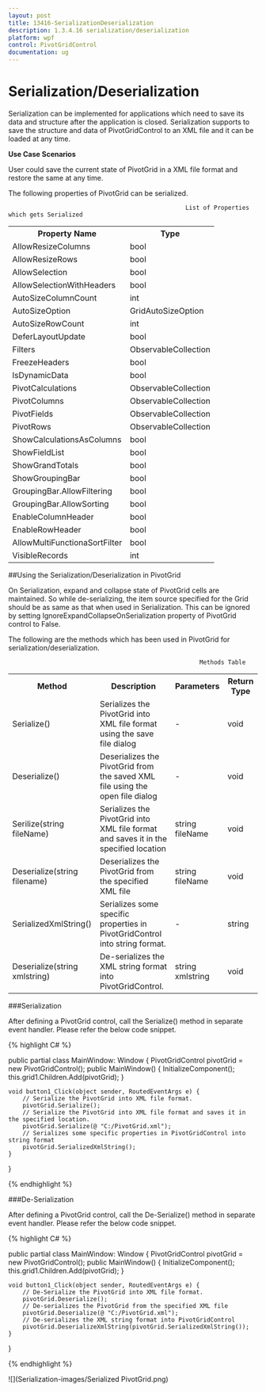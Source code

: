 ```yaml
---
layout: post
title: 13416-SerializationDeserialization
description: 1.3.4.16 serialization/deserialization
platform: wpf
control: PivotGridControl
documentation: ug
---
```


# Serialization/Deserialization

Serialization can be implemented for applications which need to save its data and structure after the application is closed. Serialization supports to save the structure and data of PivotGridControl to an XML file and it can be loaded at any time.

**Use Case Scenarios**

User could save the current state of PivotGrid in a XML file format and restore the same at any time. 

The following properties of PivotGrid can be serialized.

                                                      List of Properties which gets Serialized

<table>
<tr>
<th>
Property Name</th><th>
Type</th></tr>
<tr>
<td>
AllowResizeColumns</td><td>
bool</td></tr>
<tr>
<td>
AllowResizeRows</td><td>
bool</td></tr>
<tr>
<td>
AllowSelection</td><td>
bool</td></tr>
<tr>
<td>
AllowSelectionWithHeaders</td><td>
bool</td></tr>
<tr>
<td>
AutoSizeColumnCount</td><td>
int</td></tr>
<tr>
<td>
AutoSizeOption</td><td>
GridAutoSizeOption</td></tr>
<tr>
<td>
AutoSizeRowCount</td><td>
int</td></tr>
<tr>
<td>
DeferLayoutUpdate</td><td>
bool</td></tr>
<tr>
<td>
Filters</td><td>
ObservableCollection<FilterExpression></td></tr>
<tr>
<td>
FreezeHeaders</td><td>
bool</td></tr>
<tr>
<td>
IsDynamicData</td><td>
bool</td></tr>
<tr>
<td>
PivotCalculations</td><td>
ObservableCollection<PivotComputationInfo></td></tr>
<tr>
<td>
PivotColumns</td><td>
ObservableCollection<PivotItem></td></tr>
<tr>
<td>
PivotFields</td><td>
ObservableCollection<PivotItem></td></tr>
<tr>
<td>
PivotRows</td><td>
ObservableCollection<PivotItem></td></tr>
<tr>
<td>
ShowCalculationsAsColumns</td><td>
bool</td></tr>
<tr>
<td>
ShowFieldList</td><td>
bool</td></tr>
<tr>
<td>
ShowGrandTotals</td><td>
bool</td></tr>
<tr>
<td>
ShowGroupingBar</td><td>
bool</td></tr>
<tr>
<td>
GroupingBar.AllowFiltering</td><td>
bool</td></tr>
<tr>
<td>
GroupingBar.AllowSorting</td><td>
bool</td></tr>
<tr>
<td>
EnableColumnHeader</td><td>
bool</td></tr>
<tr>
<td>
EnableRowHeader</td><td>
bool</td></tr>
<tr>
<td>
AllowMultiFunctionaSortFilter</td><td>
bool</td></tr>
<tr>
<td>
VisibleRecords</td><td>
int</td></tr>
</table>

##Using the Serialization/Deserialization in PivotGrid

On Serialization, expand and collapse state of PivotGrid cells are maintained. So while de-serializing, the item source specified for the Grid should be as same as that when used in Serialization. This can be ignored by setting IgnoreExpandCollapseOnSerialization property of PivotGrid control to False.

The following are the methods which has been used in PivotGrid for serialization/deserialization.

                                                          Methods Table

<table>
<tr>
<th>
Method</th><th>
Description</th><th>
Parameters</th><th>
Return Type</th></tr>
<tr>
<td>
Serialize()</td><td>
Serializes the PivotGrid into XML file format using the save file dialog</td><td>
-</td><td>
void</td></tr>
<tr>
<td>
Deserialize()</td><td>
Deserializes the PivotGrid from the saved XML file using the open file dialog</td><td>
-</td><td>
void</td></tr>
<tr>
<td>
Serilize(string fileName)</td><td>
Serializes the PivotGrid into XML file format and saves it in the specified location</td><td>
string fileName</td><td>
void</td></tr>
<tr>
<td>
Deserialize(string filename)</td><td>
Deserializes the PivotGrid from the specified XML file</td><td>
string fileName</td><td>
void</td></tr>
<tr>
<td>
SerializedXmlString()</td><td>
Serializes some specific properties in PivotGridControl into string format.</td><td>
-</td><td>
string</td></tr>
<tr>
<td>
Deserialize(string xmlstring)</td><td>
De-serializes the XML string format into PivotGridControl.</td><td>
string xmlstring</td><td>
void</td></tr>
</table>

###Serialization

After defining a PivotGrid control, call the Serialize() method in separate event handler. Please refer the below code snippet.

{% highlight C# %}

public partial class MainWindow: Window {
    PivotGridControl pivotGrid = new PivotGridControl();
    public MainWindow() {
        InitializeComponent();
        this.grid1.Children.Add(pivotGrid);
    }

    void button1_Click(object sender, RoutedEventArgs e) {
        // Serialize the PivotGrid into XML file format.
        pivotGrid.Serialize();
        // Serialize the PivotGrid into XML file format and saves it in the specified location.
        pivotGrid.Serialize(@ "C:/PivotGrid.xml");
        // Serializes some specific properties in PivotGridControl into string format
        pivotGrid.SerializedXmlString();
    }
}

{% endhighlight %}

###De-Serialization

After defining a PivotGrid control, call the De-Serialize() method in separate event handler. Please refer the below code snippet.

{% highlight C# %}

public partial class MainWindow: Window {
    PivotGridControl pivotGrid = new PivotGridControl();
    public MainWindow() {
        InitializeComponent();
        this.grid1.Children.Add(pivotGrid);
    }

    void button1_Click(object sender, RoutedEventArgs e) {
        // De-Serialize the PivotGrid into XML file format.
        pivotGrid.Deserialize();
        // De-serializes the PivotGrid from the specified XML file
        pivotGrid.Deserialize(@ "C:/PivotGrid.xml");
        // De-serializes the XML string format into PivotGridControl
        pivotGrid.DeserializeXmlString(pivotGrid.SerializedXmlString());
    }
}

{% endhighlight %}

![](Serialization-images/Serialized PivotGrid.png)
